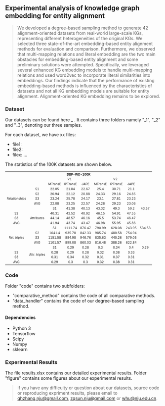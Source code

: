 ## Experimental analysis of knowledge graph embedding for entity alignment
> We developed a degree-based sampling method to generate 42 alignment-oriented datasets from real-world large-scale KGs, representing different heterogeneities of the original KGs. We selected three state-of-the-art embedding-based entity alignment methods for evaluation and comparison. Furthermore, we observed that multi-mapping relations and literal embedding are the two main obstacles for embedding-based entity alignment and some preliminary solutions were attempted. Specifically, we leveraged several enhanced KG embedding models to handle multi-mapping relations and used word2vec to incorporate literal similarities into embeddings. Our findings indicate that the performance of existing embedding-based methods is influenced by the characteristics of datasets and not all KG embedding models are suitable for entity alignment. Alignment-oriented KG embedding remains to be explored.

### Dataset
Our datasets can be found here _ . It contains three folders namely "_1", "_2" and "_3", denoting our three samples.

For each dataset, we have xx files:
* file1:
* file2:
* filex:
...

The statistics of the 100K datasets are shown below.

<table style="text-align:center;font-size:10px" align="center">
    <tr>
        <th style="text-align:center"  colspan="21">DBP-WD-100K</th>
    </tr>
    <tr>
        <td colspan="2" rowspan="2"></td>
        <td style="text-align:center" colspan="3">V1</td>
        <td style="text-align:center" colspan="3">V2</td>
    </tr>
    <tr>
        <td style="text-align:center">MTransE</td>
        <td style="text-align:center">IPTransE</td>
        <td style="text-align:center">JAPE</td>
        <td style="text-align:center">MTransE</td>
        <td style="text-align:center">IPTransE</td>
        <td style="text-align:center">JAPE</td>
    </tr>
    <tr>
	<td style="text-align:center;valign:middle" rowspan=5>Relationships</td>
	<td style="text-align:center">S1</td>
	<td style="text-align:center">22.05</td>
	<td style="text-align:center">21.84</td>
	<td style="text-align:center">22.67</td>
	<td style="text-align:center">25.4</td>
	<td style="text-align:center">30.71</td>
	<td style="text-align:center">21.1</td></tr>
	</tr>
<tr>
	<td style="text-align:center">S2</td>
	<td style="text-align:center">20.94</td>
	<td style="text-align:center">22.12</td>
	<td style="text-align:center">20.88</td>
	<td style="text-align:center">24.33</td>
	<td style="text-align:center">29.16</td>
	<td style="text-align:center">24.85</td>
</tr>
<tr>
	<td style="text-align:center">S3</td>
	<td style="text-align:center">23.24</td>
	<td style="text-align:center">25.78</td>
	<td style="text-align:center">24.17</td>
	<td style="text-align:center">23.1</td>
	<td style="text-align:center">27.81</td>
	<td style="text-align:center">23.23</td>
</tr>
<tr>
	<td style="text-align:center">AVG</td>
	<td style="text-align:center">22.08</td>
	<td style="text-align:center">23.25</td>
	<td style="text-align:center">22.57</td>
	<td style="text-align:center">24.28</td>
	<td style="text-align:center">29.23</td>
	<td style="text-align:center">23.06</td>
</tr>
    
<tr>
	<td style="text-align:center;valign:middle" rowspan=5>Attributes</td>
	<td style="text-align:center">S1</td>
	<td style="text-align:center">41.38</td>
	<td style="text-align:center">40.13</td>
	<td style="text-align:center">43.32</td>
	<td style="text-align:center">49.3</td>
	<td style="text-align:center">59.2</td>
	<td style="text-align:center">43.57</td>
</tr>
<tr>
	<td style="text-align:center">S2</td>
	<td style="text-align:center">40.31</td>
	<td style="text-align:center">42.52</td>
	<td style="text-align:center">40.92</td>
	<td style="text-align:center">46.15</td>
	<td style="text-align:center">54.91</td>
	<td style="text-align:center">47.55</td>
</tr>
<tr>
	<td style="text-align:center">S3</td>
	<td style="text-align:center">44.14</td>
	<td style="text-align:center">48.57</td>
	<td style="text-align:center">46.16</td>
	<td style="text-align:center">45.5</td>
	<td style="text-align:center">53.74</td>
	<td style="text-align:center">46.47</td>
</tr>
<tr>
	<td style="text-align:center">AVG</td>
	<td style="text-align:center">41.94</td>
	<td style="text-align:center">43.74</td>
	<td style="text-align:center">43.47</td>
	<td style="text-align:center">46.98</td>
	<td style="text-align:center">55.95</td>
	<td style="text-align:center">45.86</td>
</tr>	
<tr>
	<td style="text-align:center;valign:middle" rowspan=5>Rel. triples</td>
	<td style="text-align:center">S1</td>
	<td style="text-align:center">1111.74</td>
	<td style="text-align:center">876.47</td>
	<td style="text-align:center">790.99</td>
	<td style="text-align:center">628.08</td>
	<td style="text-align:center">243.95</td>
	<td style="text-align:center">534.53</td>
</tr>
<tr>
	<td style="text-align:center">S2</td>
	<td style="text-align:center">1041.4</td>
	<td style="text-align:center">935.78</td>
	<td style="text-align:center">842.33</td>
	<td style="text-align:center">985.74</td>
	<td style="text-align:center">480.58</td>
	<td style="text-align:center">754.94</td>
</tr>
<tr>
	<td style="text-align:center">S3</td>
	<td style="text-align:center">1151.58</td>
	<td style="text-align:center">884.98</td>
	<td style="text-align:center">946.76</td>
	<td style="text-align:center">835.63</td>
	<td style="text-align:center">440.26</td>
	<td style="text-align:center">579.05</td>
</tr>
<tr>
	<td style="text-align:center">AVG</td>
	<td style="text-align:center">1101.57</td>
	<td style="text-align:center">899.08</td>
	<td style="text-align:center">860.03</td>
	<td style="text-align:center">816.48</td>
	<td style="text-align:center">388.26</td>
	<td style="text-align:center">622.84</td>
</tr>
<tr>
	<td style="text-align:center;valign:middle" rowspan=5>Attr. triples</td>
	<td style="text-align:center">S1</td>
	<td style="text-align:center">0.29</td>
	<td style="text-align:center">0.28</td>
	<td style="text-align:center">0.3</td>
	<td style="text-align:center">0.34</td>
	<td style="text-align:center">0.4</td>
	<td style="text-align:center">0.29</td>
</tr>
<tr>
	<td style="text-align:center">S2</td>
	<td style="text-align:center">0.28</td>
	<td style="text-align:center">0.29</td>
	<td style="text-align:center">0.28</td>
	<td style="text-align:center">0.32</td>
	<td style="text-align:center">0.38</td>
	<td style="text-align:center">0.33</td>
</tr>
<tr>
	<td style="text-align:center">S3</td>
	<td style="text-align:center">0.31</td>
	<td style="text-align:center">0.34</td>
	<td style="text-align:center">0.32</td>
	<td style="text-align:center">0.31</td>
	<td style="text-align:center">0.37</td>
	<td style="text-align:center">0.31</td>
</tr>
<tr>
	<td style="text-align:center">AVG</td>
	<td style="text-align:center">0.29</td>
	<td style="text-align:center">0.3</td>
	<td style="text-align:center">0.3</td>
	<td style="text-align:center">0.32</td>
	<td style="text-align:center">0.38</td>
	<td style="text-align:center">0.31</td>
</tr>
</table>

### Code

Folder "code" contains two subfolders: 
* "comparative_method" contains the code of all comparative methods.
* "data_handler" contains the code of our degree-based sampling method.

#### Dependencies
* Python 3
* Tensorflow
* Scipy
* Numpy
* sklearn

### Experimental Results
The file results.xlsx contains our detailed experimental results. 
Folder "figure" contains some figures about our experimental results.

> If you have any difficulty or question about our datasets, source code or reproducing expriment results, please email to qhzhang.nju@gmail.com, zqsun.nju@gmail.com or whu@nju.edu.cn.


